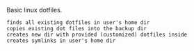 Basic linux dotfiles. 

    finds all existing dotfiles in user's home dir
    copies existing dot files into the backup dir
    creates new dir with provided (customized) dotfiles inside
    creates symlinks in user's home dir

